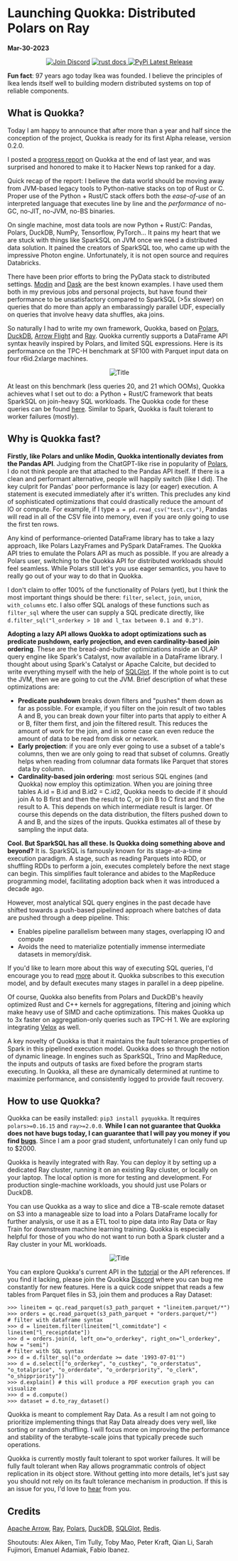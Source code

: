 # Launching Quokka: Distributed Polars on Ray
**Mar-30-2023** 

<div align="center">

[![Join Discord](https://img.shields.io/badge/-Join%20Quokka%20Discord-blue?logo=discord)](https://discord.gg/6ujVV9HAg3)
<a href="https://marsupialtail.github.io/quokka/">
    <img src="https://github.com/marsupialtail/quokka/blob/master/docs/docs/badge.svg" alt="rust docs"/>
</a>
<a href="https://pypi.org/project/pyquokka/">
    <img src="https://img.shields.io/pypi/v/pyquokka.svg" alt="PyPi Latest Release"/>
</a>

</div>


**Fun fact**: 97 years ago today Ikea was founded. I believe the principles of Ikea lends itself well to building modern distributed systems on top of reliable components.


## What is Quokka?

Today I am happy to announce that after more than a year and half since the conception of the project, Quokka is ready for its first Alpha release, version 0.2.0.

I posted a [progress report](https://github.com/marsupialtail/quokka/blob/master/blog/why.md) on Quokka at the end of last year, and was surprised and honored to make it to Hacker News top ranked for a day. 

Quick recap of the report: I believe the data world should be moving away from JVM-based legacy tools to Python-native stacks on top of Rust or C. Proper use of the Python + Rust/C stack offers both the *ease-of-use* of an interpreted language that executes line by line and the *performance* of no-GC, no-JIT, no-JVM, no-BS binaries.

On single machine, most data tools are now Python + Rust/C: Pandas, Polars, DuckDB, NumPy, Tensorflow, PyTorch... It pains my heart that we are stuck with things like SparkSQL on JVM once we need a distributed data solution. It pained the creators of SparkSQL too, who came up with the impressive Photon engine. Unfortunately, it is not open source and requires Databricks. 

There have been prior efforts to bring the PyData stack to distributed settings. [Modin](https://github.com/modin-project/modin) and [Dask](https://github.com/dask/dask) are the best known examples. I have used them both in my previous jobs and personal projects, but have found their performance to be unsatisfactory compared to SparkSQL (>5x slower) on queries that do more than apply an embarassingly parallel UDF, especially on queries that involve heavy data shuffles, aka joins.

So naturally I had to write my own framework, Quokka, based on [Polars](https://github.com/pola-rs/polars), [DuckDB](https://github.com/duckdb/duckdb), [Arrow Flight](https://github.com/apache/arrow) and [Ray](https://github.com/ray-project/ray). Quokka currently supports a DataFrame API syntax heavily inspired by Polars, and limited SQL expressions. Here is its performance on the TPC-H benchmark at SF100 with Parquet input data on four r6id.2xlarge machines. 

<p align="center">
  <img src="https://github.com/marsupialtail/quokka/blob/master/docs/docs/tpch-parquet.svg?raw=true" alt="Title"/>
</p>

At least on this benchmark (less queries 20, and 21 which OOMs), Quokka achieves what I set out to do: a Python + Rust/C framework that beats SparkSQL on join-heavy SQL workloads. The Quokka code for these queries can be found [here](https://github.com/marsupialtail/quokka/blob/master/apps/tpc-h/tpch.py). Similar to Spark, Quokka is fault tolerant to worker failures (mostly).

## Why is Quokka fast?

**Firstly, like Polars and unlike Modin, Quokka intentionally deviates from the Pandas API**. Judging from the ChatGPT-like rise in popularity of [Polars](https://github.com/pola-rs/polars/stargazers), I do not think people are that attached to the Pandas API itself. If there is a clean and performant alternative, people will happily switch (like I did). The key culprit for Pandas' poor performance is lazy (or eager) execution. A statement is executed immediately after it's written. This precludes any kind of sophisticated optimizations that could drastically reduce the amount of IO or compute. For example, if I type `a = pd.read_csv("test.csv")`, Pandas will read in all of the CSV file into memory, even if you are only going to use the first ten rows.

Any kind of performance-oriented DataFrame library has to take a lazy approach, like Polars LazyFrames and PySpark DataFrames. The Quokka API tries to emulate the Polars API as much as possible. If you are already a Polars user, switching to the Quokka API for distributed workloads should feel seamless. While Polars still let's you use eager semantics, you have to really go out of your way to do that in Quokka.

I don't claim to offer 100% of the functionality of Polars (yet), but I think the most important things should be there: `filter`, `select`, `join`, `union`, `with_columns` etc. I also offer SQL analogs of these functions such as `filter_sql` where the user can supply a SQL predicate directly, like `d.filter_sql("l_orderkey > 10 and l_tax between 0.1 and 0.3")`. 

**Adopting a lazy API allows Quokka to adopt optimizations such as predicate pushdown, early projection, and even cardinality-based join ordering**. These are the bread-and-butter optimizations inside an OLAP query engine like Spark's Catalyst, now available in a DataFrame library. I thought about using Spark's Catalyst or Apache Calcite, but decided to write everything myself with the help of [SQLGlot](https://github.com/tobymao/sqlglot). If the whole point is to cut the JVM, then we are going to cut the JVM. Brief description of what these optimizations are:
- **Predicate pushdown** breaks down filters and "pushes" them down as far as possible. For example, if you filter on the join result of two tables A and B, you can break down your filter into parts that apply to either A or B, filter them first, and join the filtered result. This reduces the amount of work for the join, and in some case can even reduce the amount of data to be read from disk or network.
- **Early projection**: if you are only ever going to use a subset of a table's columns, then we are only going to read that subset of columns. Greatly helps when reading from columnar data formats like Parquet that stores data by column.
- **Cardinality-based join ordering**: most serious SQL engines (and Quokka) now employ this optimization. When you are joining three tables A.id = B.id and B.id2 = C.id2, Quokka needs to decide if it should join A to B first and then the result to C, or join B to C first and then the result to A. This depends on which intermediate result is larger. Of course this depends on the data distribution, the filters pushed down to A and B, and the sizes of the inputs. Quokka estimates all of these by sampling the input data. 

**Cool. But SparkSQL has all these. Is Quokka doing something above and beyond?**   It is. SparkSQL is famously known for its stage-at-a-time execution paradigm. A stage, such as reading Parquets into RDD, or shuffling RDDs to perform a join, executes completely before the next stage can begin. This simplifies fault tolerance and abides to the MapReduce programming model, facilitating adoption back when it was introduced a decade ago.

However, most analytical SQL query engines in the past decade have shifted towards a push-based pipelined approach where batches of data are pushed through a deep pipeline. This: 
- Enables pipeline parallelism between many stages, overlapping IO and compute
- Avoids the need to materialize potentially immense intermediate datasets in memory/disk. 

If you'd like to learn more about this way of executing SQL queries, I'd encourage you to read [more](https://db.in.tum.de/~leis/papers/morsels.pdf) about it. Quokka subscribes to this execution model, and by default executes many stages in parallel in a deep pipeline. 

Of course, Quokka also benefits from Polars and DuckDB's heavily optimized Rust and C++ kernels for aggregations, filtering and joining which make heavy use of SIMD and cache optimizations. This makes Quokka up to 3x faster on aggregation-only queries such as TPC-H 1. We are exploring integrating [Velox](https://github.com/facebookincubator/velox) as well.

A key novelty of Quokka is that it maintains the fault tolerance properties of Spark in this pipelined execution model. Quokka does so through the notion of dynamic lineage. In engines such as SparkSQL, Trino and MapReduce, the inputs and outputs of tasks are fixed before the program starts executing. In Quokka, all these are dynamically determined at runtime to maximize performance, and consistently logged to provide fault recovery.

## How to use Quokka?

Quokka can be easily installed: `pip3 install pyquokka`. It requires `polars>=0.16.15` and `ray>=2.0.0`. **While I can not guarantee that Quokka does not have bugs today, I can guarantee that I will pay you money if you find [bugs](https://marsupialtail.github.io/quokka/)**. Since I am a poor grad student, unfortunately I can only fund up to $2000. 

Quokka is heavily integrated with Ray. You can deploy it by setting up a dedicated Ray cluster, running it on an existing Ray cluster, or locally on your laptop. The local option is more for testing and development. For production single-machine workloads, you should just use Polars or DuckDB. 

You can use Quokka as a way to slice and dice a TB-scale remote dataset on S3 into a manageable size to load into a Polars DataFrame locally for further analysis, or use it as a ETL tool to pipe data into Ray Data or Ray Train for downstream machine learning training. Quokka is especially helpful for those of you who do not want to run both a Spark cluster and a Ray cluster in your ML workloads.

<p align="center">
  <img src="https://github.com/marsupialtail/quokka/blob/master/docs/docs/intended_use.svg?raw=true" alt="Title"/>
</p>

You can explore Quokka's current API in the [tutorial](https://marsupialtail.github.io/quokka/simple/) or the API references. If you find it lacking, please join the Quokka [Discord](https://discord.gg/6ujVV9HAg3) where you can bug me constantly for new features. Here is a quick code snippet that reads a few tables from Parquet files in S3, join them and produces a Ray Dataset: 
```
>>> lineitem = qc.read_parquet(s3_path_parquet + "lineitem.parquet/*")
>>> orders = qc.read_parquet(s3_path_parquet + "orders.parquet/*")
# filter with dataframe syntax
>>> d = lineitem.filter(lineitem["l_commitdate"] < lineitem["l_receiptdate"])
>>> d = orders.join(d, left_on="o_orderkey", right_on="l_orderkey", how = "semi")
# filter with SQL syntax
>>> d = d.filter_sql("o_orderdate >= date '1993-07-01'")
>>> d = d.select(["o_orderkey", "o_custkey", "o_orderstatus", "o_totalprice", "o_orderdate", "o_orderpriority", "o_clerk", "o_shippriority"])
>>> d.explain() # this will produce a PDF execution graph you can visualize 
>>> d = d.compute()
>>> dataset = d.to_ray_dataset()
```

Quokka is meant to complement Ray Data. As a result I am not going to prioritize implementing things that Ray Data already does very well, like sorting or random shuffling. I will focus more on improving the performance and stability of the terabyte-scale joins that typically precede such operations. 

Quokka is currently mostly fault tolerant to spot worker failures. It will be fully fault tolerant when Ray allows programmatic controls of object replication in its object store. Without getting into more details, let's just say you should not rely on its fault tolerance mechanism in production. If this is an issue for you, I'd love to [hear]((https://discord.gg/6ujVV9HAg3) ) from you.

## Credits
[Apache Arrow](https://github.com/apache/arrow), [Ray](https://github.com/ray-project/ray), [Polars](https://github.com/pola-rs/polars), [DuckDB](https://github.com/duckdb/duckdb), [SQLGlot](https://github.com/tobymao/sqlglot), [Redis](https://github.com/redis/redis). 

Shoutouts: Alex Aiken, Tim Tully, Toby Mao, Peter Kraft, Qian Li, Sarah Fujimori, Emanuel Adamiak, Fabio Ibanez. 
